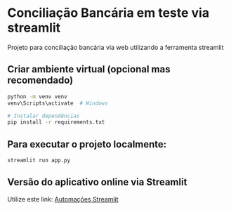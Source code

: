 # Conciliação Bancária em teste via streamlit

Projeto para conciliação bancária via web utilizando a ferramenta streamlit

## Criar ambiente virtual (opcional mas recomendado)
```bash
python -m venv venv
venv\Scripts\activate  # Windows

# Instalar dependências
pip install -r requirements.txt
```
## Para executar o projeto localmente:
```bash
streamlit run app.py
```
## Versão do aplicativo online via Streamlit
Utilize este link: [Automações Streamlit](https://apptest-automationtestedash.streamlit.app)
